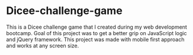 # Dicee-challenge-game
This is a Dicee challenge game that I created during my web development bootcamp.
Goal of this project was to get a better grip on JavaScript logic and jQuery framework. 
This project was made with mobile first approach and works at any screen size.
